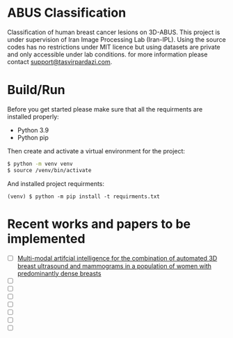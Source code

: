 # ABUS Classification
Classification of human breast cancer lesions on 3D-ABUS. This project is under supervision of Iran Image Processing Lab (Iran-IPL). Using the source codes has no restrictions under MIT licence but using datasets are private and only accessible under lab conditions. for more information please contact support@tasvirpardazi.com.
# Build/Run
Before you get started please make sure that all the requirments are installed properly:
- Python 3.9
- Python pip

Then create and activate a virtual environment for the project:

```bash
$ python -m venv venv
$ source /venv/bin/activate
```

And installed project requirments:
```console
(venv) $ python -m pip install -t requirments.txt 
```

# Recent works and papers to be implemented
- [ ] [Multi-modal artifcial intelligence 
for the combination of automated 3D breast 
ultrasound and mammograms in a population 
of women with predominantly dense breasts](https://google.com)
- [ ] []()
- [ ] []()
- [ ] []()
- [ ] []()
- [ ] []()
- [ ] []()
- [ ] []()
